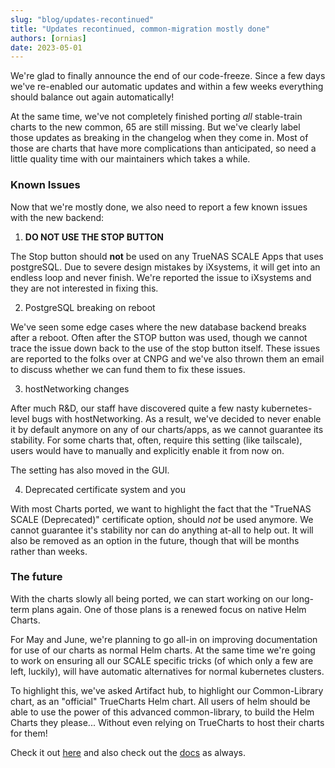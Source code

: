 ```yaml
---
slug: "blog/updates-recontinued"
title: "Updates recontinued, common-migration mostly done"
authors: [ornias]
date: 2023-05-01
---
```


We're glad to finally announce the end of our code-freeze. Since a few days we've re-enabled our automatic updates and within a few weeks everything should balance out again automatically!

At the same time, we've not completely finished porting _all_ stable-train charts to the new common, 65 are still missing. But we've clearly label those updates as breaking in the changelog when they come in.
Most of those are charts that have more complications than anticipated, so need a little quality time with our maintainers which takes a while.

### Known Issues

Now that we're mostly done, we also need to report a few known issues with the new backend:

1. **DO NOT USE THE STOP BUTTON**

The Stop button should **not** be used on any TrueNAS SCALE Apps that uses postgreSQL. Due to severe design mistakes by iXsystems, it will get into an endless loop and never finish. We're reported the issue to iXsystems and they are not interested in fixing this.

2. PostgreSQL breaking on reboot

We've seen some edge cases where the new database backend breaks after a reboot. Often after the STOP button was used, though we cannot trace the issue down back to the use of the stop button itself.
These issues are reported to the folks over at CNPG and we've also thrown them an email to discuss whether we can fund them to fix these issues.

3. hostNetworking changes

After much R&D, our staff have discovered quite a few nasty kubernetes-level bugs with hostNetworking. As a result, we've decided to never enable it by default anymore on any of our charts/apps, as we cannot guarantee its stability.
For some charts that, often, require this setting (like tailscale), users would have to manually and explicitly enable it from now on.

The setting has also moved in the GUI.

4. Deprecated certificate system and you

With most Charts ported, we want to highlight the fact that the "TrueNAS SCALE (Deprecated)" certificate option, should _not_ be used anymore.
We cannot guarantee it's stability nor can do anything at-all to help out. It will also be removed as an option in the future, though that will be months rather than weeks.

### The future

With the charts slowly all being ported, we can start working on our long-term plans again.
One of those plans is a renewed focus on native Helm Charts.

For May and June, we're planning to go all-in on improving documentation for use of our charts as normal Helm charts.
At the same time we're going to work on ensuring all our SCALE specific tricks (of which only a few are left, luckily), will have automatic alternatives for normal kubernetes clusters.

To highlight this, we've asked Artifact hub, to highlight our Common-Library chart, as an "official" TrueCharts Helm chart.
All users of helm should be able to use the power of this advanced common-library, to build the Helm Charts they please... Without even relying on TrueCharts to host their charts for them!

Check it out [here](https://artifacthub.io/packages/helm/truecharts-library-charts/common) and also check out the [docs](/general/common/) as always.
